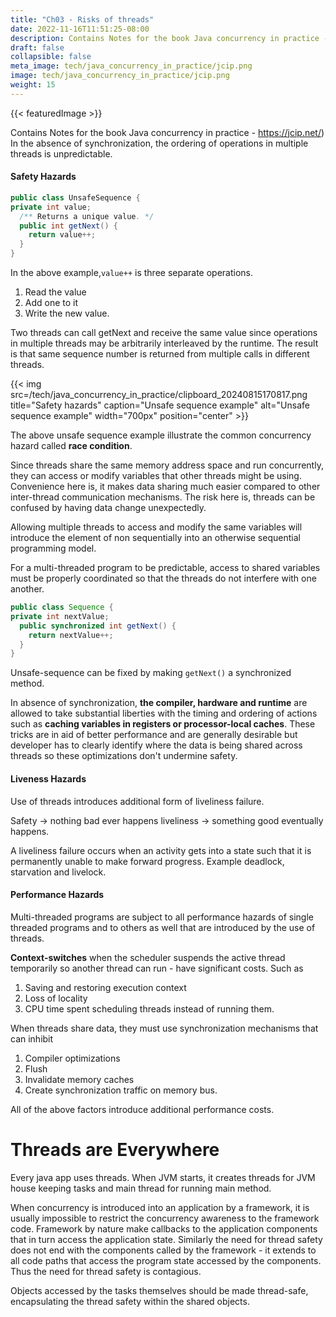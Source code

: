 ```yaml
---
title: "Ch03 - Risks of threads"
date: 2022-11-16T11:51:25-08:00
description: Contains Notes for the book Java concurrency in practice - https://jcip.net/) 
draft: false
collapsible: false
meta_image: tech/java_concurrency_in_practice/jcip.png
image: tech/java_concurrency_in_practice/jcip.png
weight: 15
---
```


{{< featuredImage >}}

Contains Notes for the book Java concurrency in practice - https://jcip.net/)
In the absence of synchronization, the ordering of operations in multiple threads is unpredictable.
#### Safety Hazards

```java
public class UnsafeSequence {
private int value;
  /** Returns a unique value. */
  public int getNext() {
    return value++;
  }
}
```

In the above example,```value++``` is three separate operations.
1) Read the value
2) Add one to it
3) Write the new value.

Two threads can call getNext and receive the same value since operations in multiple threads may be arbitrarily interleaved by the runtime. The result is that same sequence number is returned from multiple calls in different threads.

{{< img src=/tech/java_concurrency_in_practice/clipboard_20240815170817.png title="Safety hazards" caption="Unsafe sequence example" alt="Unsafe sequence example" width="700px" position="center" >}}

The above unsafe sequence example illustrate the common concurrency hazard called **race condition**.

Since threads share the same memory address space and run concurrently, they can access or modify variables that other threads might be using. Convenience here is, it makes data sharing much easier compared to other inter-thread communication mechanisms. The risk here is, threads can be confused by having data change unexpectedly.

Allowing multiple threads to access and modify the same variables will introduce the element of non sequentially into an otherwise sequential programming model.

For a multi-threaded program to be predictable, access to shared variables must be properly coordinated so that the threads do not interfere with one another.

```java
public class Sequence {
private int nextValue;
  public synchronized int getNext() {
    return nextValue++;
  }
}
```

Unsafe-sequence can be fixed by making ``getNext()`` a synchronized method.

In absence of synchronization, **the compiler, hardware and runtime** are allowed to take substantial liberties with the timing and ordering of actions such as **caching variables in registers or processor-local caches**. These tricks are in aid of better performance and are generally desirable but developer has to clearly identify where the data is being shared across threads so these optimizations don't undermine safety.
#### Liveness Hazards
Use of threads introduces additional form of liveliness failure.

Safety -> nothing bad ever happens
liveliness -> something good eventually happens.

A liveliness failure occurs when an activity gets into a state such that it is permanently unable to make forward progress. Example deadlock, starvation and livelock. 

#### Performance Hazards

Multi-threaded programs are subject to all performance hazards of single threaded programs and to others as well that are introduced by the use of threads.

**Context-switches** when the scheduler suspends the active thread temporarily so another thread can run - have significant costs. Such as 
1) Saving and restoring execution context
2) Loss of locality
3) CPU time spent scheduling threads instead of running them.

When threads share data, they must use synchronization mechanisms that can inhibit 
1) Compiler optimizations
2) Flush
3) Invalidate memory caches
4) Create synchronization traffic on memory bus.

All of the above factors introduce additional performance costs.
# Threads are Everywhere

Every java app uses threads. When JVM starts, it creates threads for JVM house keeping tasks and main thread for running main method.

When concurrency is introduced into an application by a framework, it is usually impossible to restrict the concurrency awareness to the framework code. Framework by nature make callbacks to the application components that in turn access the application state.
Similarly the need for thread safety does not end with the components called by the framework - it extends to all code paths that access the program state accessed by the components. Thus the need for thread safety is contagious.

Objects accessed by the tasks themselves should be made thread-safe, encapsulating the thread safety within the shared objects.